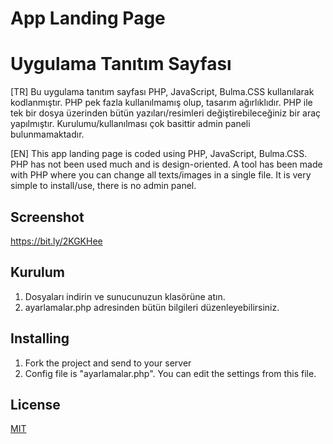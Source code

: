 # App Landing Page
# Uygulama Tanıtım Sayfası

[TR] Bu uygulama tanıtım sayfası PHP, JavaScript, Bulma.CSS kullanılarak kodlanmıştır. PHP pek fazla kullanılmamış olup, tasarım ağırlıklıdır. PHP ile tek bir dosya üzerinden bütün yazıları/resimleri değiştirebileceğiniz bir araç yapılmıştır.
Kurulumu/kullanılması çok basittir admin paneli bulunmamaktadır.


[EN]
This app landing page is coded using PHP, JavaScript, Bulma.CSS. PHP has not been used much and is design-oriented. A tool has been made with PHP where you can change all texts/images in a single file. It is very simple to install/use, there is no admin panel.

## Screenshot
https://bit.ly/2KGKHee

## Kurulum

1. Dosyaları indirin ve sunucunuzun klasörüne atın.
2. ayarlamalar.php adresinden bütün bilgileri düzenleyebilirsiniz.

## Installing
1. Fork the project and send to your server
2. Config file is "ayarlamalar.php". You can edit the settings from this file.

## License
[MIT](https://choosealicense.com/licenses/mit/)
